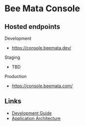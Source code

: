 # Bee Mata Console

## Hosted endpoints

Development

* https://console.beemata.dev/

Staging

* TBD

Production

* https://console.beemata.com/

## Links

* [Development Guide](./CONTRIBUTING.md)
* [Application Architecture](./ARCHITECTURE.adoc)
